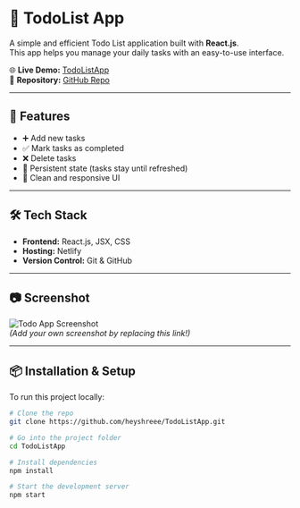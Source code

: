 # 📝 TodoList App

A simple and efficient Todo List application built with **React.js**.  
This app helps you manage your daily tasks with an easy-to-use interface.

🌐 **Live Demo:** [TodoListApp](https://todolistapp-001.netlify.app/)  
📂 **Repository:** [GitHub Repo](https://github.com/heyshreee/TodoListApp)

---

## 🚀 Features
- ➕ Add new tasks
- ✅ Mark tasks as completed
- ❌ Delete tasks
- 🔄 Persistent state (tasks stay until refreshed)
- 🎨 Clean and responsive UI

---

## 🛠️ Tech Stack
- **Frontend:** React.js, JSX, CSS
- **Hosting:** Netlify
- **Version Control:** Git & GitHub

---

## 📷 Screenshot
![Todo App Screenshot](https://i.ibb.co/FszZFrV/todo-demo.png)  
*(Add your own screenshot by replacing this link!)*

---

## 📦 Installation & Setup
To run this project locally:

```bash
# Clone the repo
git clone https://github.com/heyshreee/TodoListApp.git

# Go into the project folder
cd TodoListApp

# Install dependencies
npm install

# Start the development server
npm start
